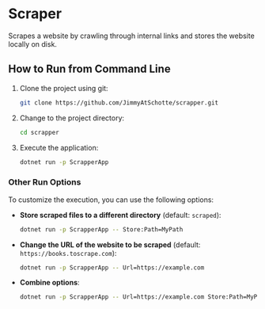 # Scraper

Scrapes a website by crawling through internal links and stores the website locally on disk.

## How to Run from Command Line

1. Clone the project using git:
   ```bash
   git clone https://github.com/JimmyAtSchotte/scrapper.git
   ```
2. Change to the project directory:
   ```bash
   cd scrapper
   ```
3. Execute the application:
   ```bash
   dotnet run -p ScrapperApp
   ```

### Other Run Options

To customize the execution, you can use the following options:

- **Store scraped files to a different directory** (default: `scraped`):
  ```bash
  dotnet run -p ScrapperApp -- Store:Path=MyPath
  ```

- **Change the URL of the website to be scraped** (default: `https://books.toscrape.com`):
  ```bash
  dotnet run -p ScrapperApp -- Url=https://example.com
  ```

- **Combine options**:
  ```bash
  dotnet run -p ScrapperApp -- Url=https://example.com Store:Path=MyPath
  ```

